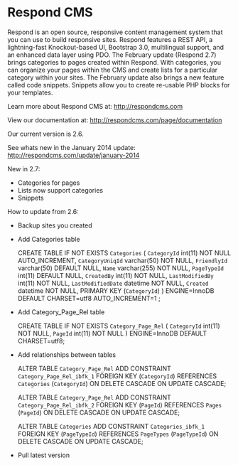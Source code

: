 Respond CMS
===========

Respond is an open source, responsive content management system that you can use to build responsive sites. Respond features a REST API, a lightning-fast Knockout-based UI, Bootstrap 3.0, multilingual support, and an enhanced data layer using PDO. The February update (Respond 2.7) brings categories to pages created within Respond.  With categories, you can organize your pages within the CMS and create lists for a particular category within your sites.  The February update also brings a new feature called code snippets.  Snippets allow you to create re-usable PHP blocks for your templates.

Learn more about Respond CMS at: http://respondcms.com

View our documentation at: http://respondcms.com/page/documentation

Our current version is 2.6.

See whats new in the January 2014 update: http://respondcms.com/update/january-2014

New in 2.7:
- Categories for pages
- Lists now support categories
- Snippets

How to update from 2.6:
- Backup sites you created
- Add Categories table

    CREATE TABLE IF NOT EXISTS `Categories` (
		`CategoryId` int(11) NOT NULL AUTO_INCREMENT,
		`CategoryUniqId` varchar(50) NOT NULL,
		`FriendlyId` varchar(50) DEFAULT NULL,
		`Name` varchar(255) NOT NULL,
		`PageTypeId` int(11) DEFAULT NULL,
		`CreatedBy` int(11) NOT NULL,
		`LastModifiedBy` int(11) NOT NULL,
		`LastModifiedDate` datetime NOT NULL,
		`Created` datetime NOT NULL,
		PRIMARY KEY (`CategoryId`)
		) ENGINE=InnoDB  DEFAULT CHARSET=utf8 AUTO_INCREMENT=1 ;
		
- Add Category_Page_Rel table

	CREATE TABLE IF NOT EXISTS `Category_Page_Rel` (
		`CategoryId` int(11) NOT NULL,
		`PageId` int(11) NOT NULL
		) ENGINE=InnoDB  DEFAULT CHARSET=utf8;

- Add relationships between tables

	ALTER TABLE `Category_Page_Rel`
		ADD CONSTRAINT `Category_Page_Rel_ibfk_1` FOREIGN KEY (`CategoryId`) REFERENCES `Categories` (`CategoryId`) ON DELETE CASCADE ON UPDATE CASCADE;
	
	ALTER TABLE `Category_Page_Rel`
		ADD CONSTRAINT `Category_Page_Rel_ibfk_2` FOREIGN KEY (`PageId`) REFERENCES `Pages` (`PageId`) ON DELETE CASCADE ON UPDATE CASCADE;
	
	ALTER TABLE `Categories`
		ADD CONSTRAINT `Categories_ibfk_1` FOREIGN KEY (`PageTypeId`) REFERENCES `PageTypes` (`PageTypeId`) ON DELETE CASCADE ON UPDATE CASCADE;
	  
- Pull latest version




